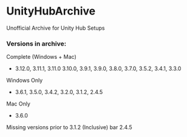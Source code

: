 # UnityHubArchive
Unofficial Archive for Unity Hub Setups

### Versions in archive:
Complete (Windows + Mac)
- 3.12.0, 3.11.1, 3.11.0 3.10.0, 3.9.1, 3.9.0, 3.8.0, 3.7.0, 3.5.2, 3.4.1, 3.3.0
  
Windows Only
- 3.6.1, 3.5.0, 3.4.2, 3.2.0, 3.1.2, 2.4.5
  
Mac Only
- 3.6.0

Missing versions prior to 3.1.2 (Inclusive) bar 2.4.5
